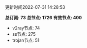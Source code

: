 更新时间2022-07-31 14:28:53

**总订阅: 73**
**总节点: 1726**
**有效节点: 400**
- v2ray节点: 74
- ss节点: 275
- trojan节点: 51
